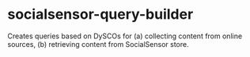 socialsensor-query-builder
==========================

Creates queries based on DySCOs for (a) collecting content from online sources, (b) retrieving content from SocialSensor store.
